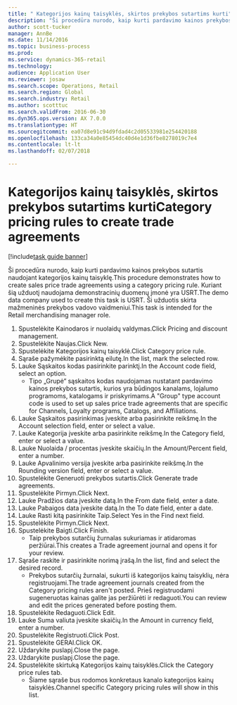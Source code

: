 ```yaml
--- 
title: " Kategorijos kainų taisyklės, skirtos prekybos sutartims kurti"
description: "Ši procedūra nurodo, kaip kurti pardavimo kainos prekybos sutartis naudojant kategorijos kainų taisyklę."
author: scott-tucker
manager: AnnBe
ms.date: 11/14/2016
ms.topic: business-process
ms.prod: 
ms.service: dynamics-365-retail
ms.technology: 
audience: Application User
ms.reviewer: josaw
ms.search.scope: Operations, Retail
ms.search.region: Global
ms.search.industry: Retail
ms.author: scotttuc
ms.search.validFrom: 2016-06-30
ms.dyn365.ops.version: AX 7.0.0
ms.translationtype: HT
ms.sourcegitcommit: ea07d8e91c94d9fdad4c2d05533981e254420188
ms.openlocfilehash: 133ca34a0e85454dc40d4e1d36fbe8278019c7e4
ms.contentlocale: lt-lt
ms.lasthandoff: 02/07/2018

---
```

# <a name="category-pricing-rules-to-create-trade-agreements"></a><span data-ttu-id="6698e-103"> Kategorijos kainų taisyklės, skirtos prekybos sutartims kurti</span><span class="sxs-lookup"><span data-stu-id="6698e-103">Category pricing rules to create trade agreements</span></span>

[!include[task guide banner](../includes/task-guide-banner.md)]

<span data-ttu-id="6698e-104">Ši procedūra nurodo, kaip kurti pardavimo kainos prekybos sutartis naudojant kategorijos kainų taisyklę.</span><span class="sxs-lookup"><span data-stu-id="6698e-104">This procedure demonstrates how to create sales price trade agreements using a category pricing rule.</span></span> <span data-ttu-id="6698e-105">Kuriant šią užduotį naudojama demonstracinių duomenų įmonė yra USRT.</span><span class="sxs-lookup"><span data-stu-id="6698e-105">The demo data company used to create this task is USRT.</span></span> <span data-ttu-id="6698e-106">Ši užduotis skirta mažmeninės prekybos vadovo vaidmeniui.</span><span class="sxs-lookup"><span data-stu-id="6698e-106">This task is intended for the Retail merchandising manager role.</span></span>

1. <span data-ttu-id="6698e-107">Spustelėkite Kainodaros ir nuolaidų valdymas.</span><span class="sxs-lookup"><span data-stu-id="6698e-107">Click Pricing and discount management.</span></span>
2. <span data-ttu-id="6698e-108">Spustelėkite Naujas.</span><span class="sxs-lookup"><span data-stu-id="6698e-108">Click New.</span></span>
3. <span data-ttu-id="6698e-109">Spustelėkite Kategorijos kainų taisyklė.</span><span class="sxs-lookup"><span data-stu-id="6698e-109">Click Category price rule.</span></span>
4. <span data-ttu-id="6698e-110">Sąraše pažymėkite pasirinktą eilutę.</span><span class="sxs-lookup"><span data-stu-id="6698e-110">In the list, mark the selected row.</span></span>
5. <span data-ttu-id="6698e-111">Lauke Sąskaitos kodas pasirinkite parinktį.</span><span class="sxs-lookup"><span data-stu-id="6698e-111">In the Account code field, select an option.</span></span>
    * <span data-ttu-id="6698e-112">Tipo „Grupė“ sąskaitos kodas naudojamas nustatant pardavimo kainos prekybos sutartis, kurios yra būdingos kanalams, lojalumo programoms, katalogams ir priskyrimams.</span><span class="sxs-lookup"><span data-stu-id="6698e-112">A "Group" type account code is used to set up sales price trade agreements that are specific for Channels, Loyalty programs, Catalogs, and Affiliations.</span></span>  
6. <span data-ttu-id="6698e-113">Lauke Sąskaitos pasirinkimas įveskite arba pasirinkite reikšmę.</span><span class="sxs-lookup"><span data-stu-id="6698e-113">In the Account selection field, enter or select a value.</span></span>
7. <span data-ttu-id="6698e-114">Lauke Kategorija įveskite arba pasirinkite reikšmę.</span><span class="sxs-lookup"><span data-stu-id="6698e-114">In the Category field, enter or select a value.</span></span>
8. <span data-ttu-id="6698e-115">Lauke Nuolaida / procentas įveskite skaičių.</span><span class="sxs-lookup"><span data-stu-id="6698e-115">In the Amount/Percent field, enter a number.</span></span>
9. <span data-ttu-id="6698e-116">Lauke Apvalinimo versija įveskite arba pasirinkite reikšmę.</span><span class="sxs-lookup"><span data-stu-id="6698e-116">In the Rounding version field, enter or select a value.</span></span>
10. <span data-ttu-id="6698e-117">Spustelėkite Generuoti prekybos sutartis.</span><span class="sxs-lookup"><span data-stu-id="6698e-117">Click Generate trade agreements.</span></span>
11. <span data-ttu-id="6698e-118">Spustelėkite Pirmyn.</span><span class="sxs-lookup"><span data-stu-id="6698e-118">Click Next.</span></span>
12. <span data-ttu-id="6698e-119">Lauke Pradžios data įveskite datą.</span><span class="sxs-lookup"><span data-stu-id="6698e-119">In the From date field, enter a date.</span></span>
13. <span data-ttu-id="6698e-120">Lauke Pabaigos data įveskite datą.</span><span class="sxs-lookup"><span data-stu-id="6698e-120">In the To date field, enter a date.</span></span>
14. <span data-ttu-id="6698e-121">Lauke Rasti kitą pasirinkite Taip.</span><span class="sxs-lookup"><span data-stu-id="6698e-121">Select Yes in the Find next field.</span></span>
15. <span data-ttu-id="6698e-122">Spustelėkite Pirmyn.</span><span class="sxs-lookup"><span data-stu-id="6698e-122">Click Next.</span></span>
16. <span data-ttu-id="6698e-123">Spustelėkite Baigti.</span><span class="sxs-lookup"><span data-stu-id="6698e-123">Click Finish.</span></span>
    * <span data-ttu-id="6698e-124">Taip prekybos sutarčių žurnalas sukuriamas ir atidaromas peržiūrai.</span><span class="sxs-lookup"><span data-stu-id="6698e-124">This creates a Trade agreement journal and opens it for your review.</span></span>  
17. <span data-ttu-id="6698e-125">Sąraše raskite ir pasirinkite norimą įrašą.</span><span class="sxs-lookup"><span data-stu-id="6698e-125">In the list, find and select the desired record.</span></span>
    * <span data-ttu-id="6698e-126">Prekybos sutarčių žurnalai, sukurti iš kategorijos kainų taisyklių, nėra registruojami.</span><span class="sxs-lookup"><span data-stu-id="6698e-126">The trade agreement journals created from the Category pricing rules aren't posted.</span></span> <span data-ttu-id="6698e-127">Prieš registruodami sugeneruotas kainas galite jas peržiūrėti ir redaguoti.</span><span class="sxs-lookup"><span data-stu-id="6698e-127">You can  review and edit the prices generated before posting them.</span></span>  
18. <span data-ttu-id="6698e-128">Spustelėkite Redaguoti.</span><span class="sxs-lookup"><span data-stu-id="6698e-128">Click Edit.</span></span>
19. <span data-ttu-id="6698e-129">Lauke Suma valiuta įveskite skaičių.</span><span class="sxs-lookup"><span data-stu-id="6698e-129">In the Amount in currency field, enter a number.</span></span>
20. <span data-ttu-id="6698e-130">Spustelėkite Registruoti.</span><span class="sxs-lookup"><span data-stu-id="6698e-130">Click Post.</span></span>
21. <span data-ttu-id="6698e-131">Spustelėkite GERAI.</span><span class="sxs-lookup"><span data-stu-id="6698e-131">Click OK.</span></span>
22. <span data-ttu-id="6698e-132">Uždarykite puslapį.</span><span class="sxs-lookup"><span data-stu-id="6698e-132">Close the page.</span></span>
23. <span data-ttu-id="6698e-133">Uždarykite puslapį.</span><span class="sxs-lookup"><span data-stu-id="6698e-133">Close the page.</span></span>
24. <span data-ttu-id="6698e-134">Spustelėkite skirtuką Kategorijos kainų taisyklės.</span><span class="sxs-lookup"><span data-stu-id="6698e-134">Click the Category price rules tab.</span></span>
    * <span data-ttu-id="6698e-135">Šiame sąraše bus rodomos konkretaus kanalo kategorijos kainų taisyklės.</span><span class="sxs-lookup"><span data-stu-id="6698e-135">Channel specific Category pricing rules will show in this list.</span></span>  


